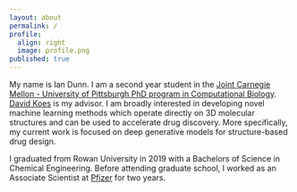 ```yaml
---
layout: about
permalink: /
profile:
  align: right
  image: profile.png
published: true
---
```


My name is Ian Dunn. I am a second year student in the [Joint Carnegie Mellon - University of Pittsburgh PhD program in Computational Biology](http://www.compbio.cmu.edu). [David Koes](http://bits.csb.pitt.edu/) is my advisor. I am broadly interested in developing novel machine learning methods which operate directly on 3D molecular structures and can be used to accelerate drug discovery. More specifically, my current work is focused on deep generative models for structure-based drug design.

I graduated from Rowan University in 2019 with a Bachelors of Science in Chemical Engineering. Before attending graduate school, I worked as an Associate Scientist at [Pfizer](https://www.pfizer.com/) for two years. 